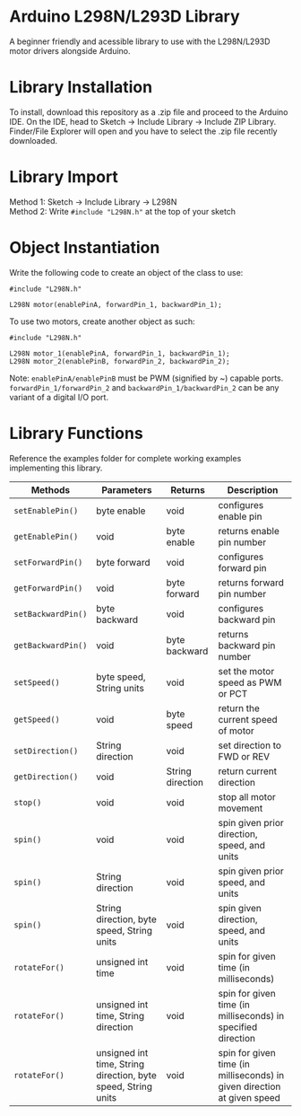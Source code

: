 # Arduino L298N/L293D Library
A beginner friendly and acessible library to use with the L298N/L293D motor drivers alongside Arduino. 

# Library Installation

To install, download this repository as a .zip file and proceed to the Arduino IDE. On the IDE, head to Sketch -> Include Library -> Include ZIP Library. Finder/File Explorer will open and you have to select the .zip file recently downloaded. 

# Library Import
Method 1: Sketch -> Include Library -> L298N <br>Method 2: Write `#include "L298N.h"` at the top of your sketch

# Object Instantiation 
Write the following code to create an object of the class to use:
```
#include "L298N.h"

L298N motor(enablePinA, forwardPin_1, backwardPin_1);
```
To use two motors, create another object as such:
```
#include "L298N.h"

L298N motor_1(enablePinA, forwardPin_1, backwardPin_1);
L298N motor_2(enablePinB, forwardPin_2, backwardPin_2);
```
Note: `enablePinA/enablePinB` must be PWM (signified by ~) capable ports. `forwardPin_1/forwardPin_2` and `backwardPin_1/backwardPin_2` can be any variant of a digital I/O port.

# Library Functions

Reference the examples folder for complete working examples implementing this library.

| Methods  | Parameters | Returns |  Description |
| ------------- | ------------- | ------------- | ------------- |
| ```setEnablePin()```  | byte enable  |  void | configures enable pin |
| ```getEnablePin()```  | void  | byte enable  | returns enable pin number |
| ```setForwardPin()```  | byte forward  | void | configures forward pin |
| ```getForwardPin()```  | void  | byte forward | returns forward pin number |
| ```setBackwardPin()```  | byte backward  | void | configures backward pin |
| ```getBackwardPin()```  | void  | byte backward  | returns backward pin number| 
| ```setSpeed()```  | byte speed, String units  | void  | set the motor speed as PWM or PCT |
| ```getSpeed()```  | void | byte speed  | return the current speed of motor |
| ```setDirection()```  | String direction  | void  | set direction to FWD or REV |
| ```getDirection()```  | void  | String direction  | return current direction |
| ```stop()```  | void  | void  | stop all motor movement |
| ```spin()```  | void  | void  | spin given prior direction, speed, and units |
| ```spin()```  | String direction  | void  | spin given prior speed, and units |
| ```spin()```  | String direction, byte speed, String units  | void  | spin given direction, speed, and units |
| ```rotateFor()```  | unsigned int time  | void  | spin for given time (in milliseconds) |
| ```rotateFor()```  | unsigned int time, String direction  | void  | spin for given time (in milliseconds) in specified direction |
| ```rotateFor()```  | unsigned int time, String direction, byte speed, String units  | void  | spin for given time (in milliseconds) in given direction at given speed |
